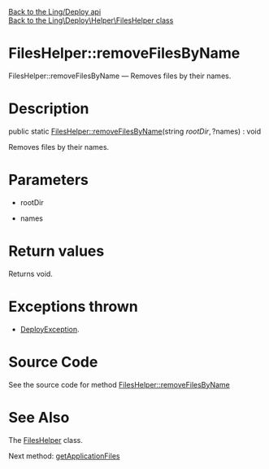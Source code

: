 [Back to the Ling/Deploy api](https://github.com/lingtalfi/Deploy/blob/master/doc/api/Ling/Deploy.md)<br>
[Back to the Ling\Deploy\Helper\FilesHelper class](https://github.com/lingtalfi/Deploy/blob/master/doc/api/Ling/Deploy/Helper/FilesHelper.md)


FilesHelper::removeFilesByName
================



FilesHelper::removeFilesByName — Removes files by their names.




Description
================


public static [FilesHelper::removeFilesByName](https://github.com/lingtalfi/Deploy/blob/master/doc/api/Ling/Deploy/Helper/FilesHelper/removeFilesByName.md)(string $rootDir, ?$names) : void




Removes files by their names.




Parameters
================


- rootDir

    

- names

    


Return values
================

Returns void.


Exceptions thrown
================

- [DeployException](https://github.com/lingtalfi/Deploy/blob/master/doc/api/Ling/Deploy/Exception/DeployException.md).&nbsp;







Source Code
===========
See the source code for method [FilesHelper::removeFilesByName](https://github.com/lingtalfi/Deploy/blob/master/Helper/FilesHelper.php#L24-L44)


See Also
================

The [FilesHelper](https://github.com/lingtalfi/Deploy/blob/master/doc/api/Ling/Deploy/Helper/FilesHelper.md) class.

Next method: [getApplicationFiles](https://github.com/lingtalfi/Deploy/blob/master/doc/api/Ling/Deploy/Helper/FilesHelper/getApplicationFiles.md)<br>


